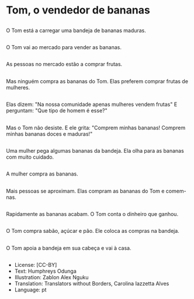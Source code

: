 # Tom, o vendedor de bananas

##
O Tom está a carregar uma bandeja de bananas maduras.

##
O Tom vai ao mercado para vender as bananas.

##
As pessoas no mercado estão a comprar frutas.

##
Mas ninguém compra as bananas do Tom. Elas preferem comprar frutas de mulheres.

##
Elas dizem: "Na nossa comunidade apenas mulheres vendem frutas" E perguntam: "Que tipo de homem é esse?"

##
Mas o Tom não desiste. E ele grita: "Comprem minhas bananas! Comprem minhas bananas doces e maduras!"

##
Uma mulher pega algumas bananas da bandeja. Ela olha para as bananas com muito cuidado.

##
A mulher compra as bananas.

##
Mais pessoas se aproximam. Elas compram as bananas do Tom e comem-nas.

##
Rapidamente as bananas acabam. O Tom conta o dinheiro que ganhou.

##
O Tom compra sabão, açúcar e pão. Ele coloca as compras na bandeja.

##
O Tom apoia a bandeja em sua cabeça e vai à casa.

##
* License: [CC-BY]
* Text: Humphreys Odunga
* Illustration: Zablon Alex Nguku
* Translation: Translators without Borders, Carolina Iazzetta Alves
* Language: pt
